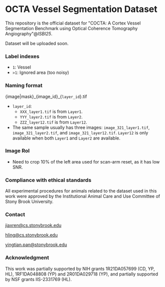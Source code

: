 # OCTA Vessel Segmentation Dataset

This repository is the official dataset for "COCTA: A Cortex Vessel Segmentation Benchmark using Optical Coherence Tomography Angiography"@*ISBI25*.

Dataset will be uploaded soon.

### Label indexes

- `1`: Vessel
-  `>1`: Ignored area (too noisy)

### Naming format

{image|mask}\_{image_id}\_{`layer_id`}.tif

- `layer_id`:
  - `XXX_layer1.tif` is from `Layer1`.
  - `YYY_layer2.tif` is from `Layer2`.
  - `ZZZ_layer12.tif` is from `Layer12`.
- The same sample usually has three images: `image_321_layer1.tif`,  `image_321_layer2.tif`, and `image_321_layer12.tif`. `Layer12` is only available when both `Layer1` and `Layer2` are available.

### Image RoI

- Need to crop 10% of the left area used for scan-arm reset, as it has low SNR.

### Compliance with ethical standards
All experimental procedures for animals related to the dataset used in this work were approved by the Institutional Animal Care and Use Committee of Stony Brook University.

### Contact

jiaxren@cs.stonybrook.edu

hling@cs.stonybrook.edu

yingtian.pan@stonybrook.edu

### Acknowledgment

This work was partially supported by NIH grants 1R21DA057699 (CD, YP, HL), 1RF1DA048808 (YP) and 2R01DA029718 (YP), and partially supported by NSF grants IIS-2331769 (HL).
